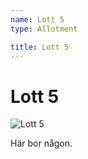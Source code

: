 ```yaml
---
name: Lott 5
type: Allotment

title: Lott 5
---
```

# Lott 5

![Lott 5](/lotter/lott5.jpg#left)

Här bor någon.
